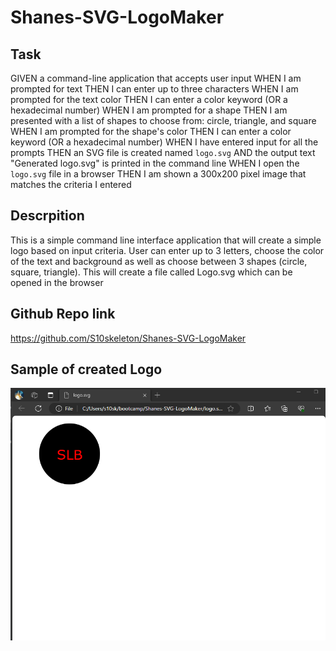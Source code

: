 # Shanes-SVG-LogoMaker

## Task 

GIVEN a command-line application that accepts user input
WHEN I am prompted for text
THEN I can enter up to three characters
WHEN I am prompted for the text color
THEN I can enter a color keyword (OR a hexadecimal number)
WHEN I am prompted for a shape
THEN I am presented with a list of shapes to choose from: circle, triangle, and square
WHEN I am prompted for the shape's color
THEN I can enter a color keyword (OR a hexadecimal number)
WHEN I have entered input for all the prompts
THEN an SVG file is created named `logo.svg`
AND the output text "Generated logo.svg" is printed in the command line
WHEN I open the `logo.svg` file in a browser
THEN I am shown a 300x200 pixel image that matches the criteria I entered

## Descrpition 

This is a simple command line interface application that will create a simple logo based 
on input criteria. User can enter up to 3 letters, choose the color of the text and 
background as well as choose between 3 shapes (circle, square, triangle). This will 
create a file called Logo.svg which can be opened in the browser

## Github Repo link

https://github.com/S10skeleton/Shanes-SVG-LogoMaker

## Sample of created Logo

![screenshot](./Images/Screenshot)